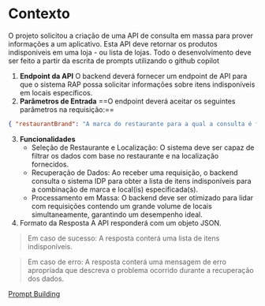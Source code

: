 
<h1>Contexto</h1>

O projeto solicitou a criação de uma API de consulta em massa para prover 
informações a um aplicativo. 
Esta API deve retornar os produtos indisponiveis em uma loja - ou lista de lojas.
Todo o desenvolvimento deve ser feito a partir da escrita de prompts utilizando o github copilot

1. **Endpoint da API** O backend deverá fornecer um endpoint de API para que o sistema RAP possa solicitar informações sobre itens indisponíveis em locais específicos.
2. **Parâmetros de Entrada** ==O endpoint deverá aceitar os seguintes parâmetros na requisição:==

```json 
{ "restaurantBrand": "A marca do restaurante para a qual a consulta é feita. ", "location": "O(s) local(is) específico(s) dentro da marca do restaurante. O sistema deve ser capaz de lidar com um ou múltiplos locais em uma única chamada. " } 
```
3. **Funcionalidades** 
   - Seleção de Restaurante e Localização: O sistema deve ser capaz de filtrar os dados com base no restaurante e na localização fornecidos. 
   - Recuperação de Dados: Ao receber uma requisição, o backend consulta o sistema IDP para obter a lista de itens indisponíveis para a combinação de marca e local(is) especificada(s). 
   - Processamento em Massa: O backend deve ser otimizado para lidar com requisições contendo um grande volume de locais simultaneamente, garantindo um desempenho ideal. 
4. Formato da Resposta A API responderá com um objeto JSON. 

>Em caso de sucesso: A resposta conterá uma lista de itens indisponíveis.
 
>Em caso de erro: A resposta conterá uma mensagem de erro apropriada que descreva o problema ocorrido durante a recuperação dos dados.

[Prompt Building](PROMPT_BUILDING.md)
